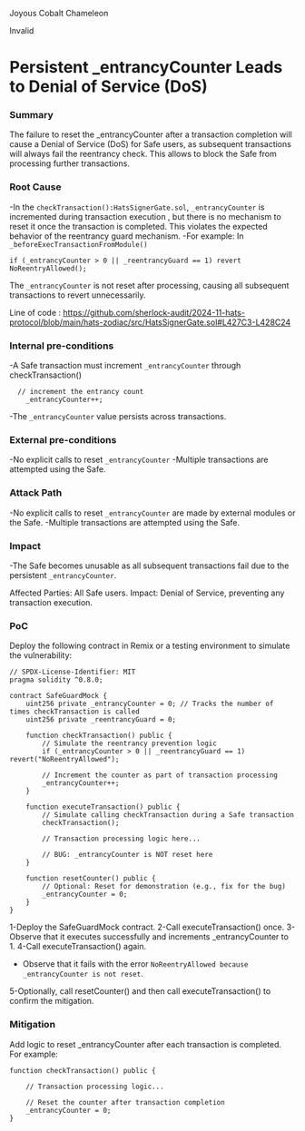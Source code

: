 Joyous Cobalt Chameleon

Invalid

# Persistent _entrancyCounter Leads to Denial of Service (DoS)

### Summary

The failure to reset the _entrancyCounter after a transaction completion will cause a Denial of Service (DoS) for Safe users, as subsequent transactions will always fail the reentrancy check. This allows  to block the Safe from processing further transactions.

### Root Cause

-In the `checkTransaction():HatsSignerGate.sol`, `_entrancyCounter` is incremented during transaction execution , but there is no mechanism to reset it once the transaction is completed. This violates the expected behavior of the reentrancy guard mechanism.
-For example:
In `_beforeExecTransactionFromModule()`
```solidity
if (_entrancyCounter > 0 || _reentrancyGuard == 1) revert NoReentryAllowed();
```
The `_entrancyCounter` is not reset after processing, causing all subsequent transactions to revert unnecessarily.

Line of code : https://github.com/sherlock-audit/2024-11-hats-protocol/blob/main/hats-zodiac/src/HatsSignerGate.sol#L427C3-L428C24

### Internal pre-conditions

-A Safe transaction must increment `_entrancyCounter` through checkTransaction() 
```solidity
  // increment the entrancy count
    _entrancyCounter++;
  ```
-The `_entrancyCounter` value persists across transactions.

### External pre-conditions

-No explicit calls to reset `_entrancyCounter` 
-Multiple transactions are attempted using the Safe.

### Attack Path

-No explicit calls to reset `_entrancyCounter` are made by external modules or the Safe.
-Multiple transactions are attempted using the Safe.

### Impact

-The Safe becomes unusable as all subsequent transactions fail due to the persistent `_entrancyCounter`.

Affected Parties: All Safe users.
Impact: Denial of Service, preventing any transaction execution.

### PoC

Deploy the following contract in Remix or a testing environment to simulate the vulnerability:
```solidity
// SPDX-License-Identifier: MIT
pragma solidity ^0.8.0;

contract SafeGuardMock {
    uint256 private _entrancyCounter = 0; // Tracks the number of times checkTransaction is called
    uint256 private _reentrancyGuard = 0;

    function checkTransaction() public {
        // Simulate the reentrancy prevention logic
        if (_entrancyCounter > 0 || _reentrancyGuard == 1) revert("NoReentryAllowed");

        // Increment the counter as part of transaction processing
        _entrancyCounter++;
    }

    function executeTransaction() public {
        // Simulate calling checkTransaction during a Safe transaction
        checkTransaction();

        // Transaction processing logic here...

        // BUG: _entrancyCounter is NOT reset here
    }

    function resetCounter() public {
        // Optional: Reset for demonstration (e.g., fix for the bug)
        _entrancyCounter = 0;
    }
}
```
1-Deploy the SafeGuardMock contract.
2-Call executeTransaction() once.
3-Observe that it executes successfully and increments _entrancyCounter to 1.
4-Call executeTransaction() again.
- Observe that it fails with the error `NoReentryAllowed because _entrancyCounter is not reset`.

5-Optionally, call resetCounter() and then call executeTransaction() to confirm the mitigation.


### Mitigation

Add logic to reset _entrancyCounter after each transaction is completed. For example:
```solidity
function checkTransaction() public {
 
    // Transaction processing logic...

    // Reset the counter after transaction completion
    _entrancyCounter = 0;
}
```